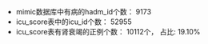 


- mimic数据库中有病的hadm_id个数： 9173
- icu_score表中的icu_id个数： 52955
- icu_score表有肾衰竭的正例个数： 10112个， 占比: 19.10%